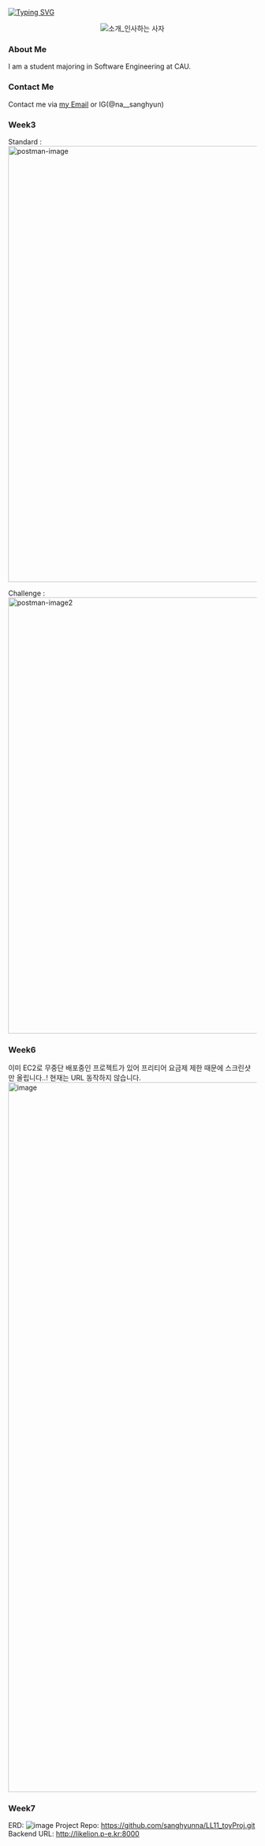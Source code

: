 [![Typing SVG](https://readme-typing-svg.herokuapp.com?size=30&duration=4500&color=F77500&width=600&lines=%F0%9F%A6%81_Welcome_Sanghyun_Na_%F0%9F%A6%81+)](https://git.io/typing-svg)

<div align="center">

![소개_인사하는 사자](https://user-images.githubusercontent.com/81146131/221498526-e2db6afd-e36d-447c-ab58-58069793bedf.gif)


</div>


### About Me
I am a student majoring in Software Engineering at CAU.

### Contact Me
Contact me via <a href="mailto:na_sanghyun@naver.com">my Email</a> or IG(@na__sanghyun)
### Week3
Standard :
<img width="885" alt="postman-image" src="https://user-images.githubusercontent.com/106161726/227774542-5c7630ce-2a8d-4769-8b99-b4f773aa52a1.png">

Challenge :
<img width="885" alt="postman-image2" src="https://user-images.githubusercontent.com/106161726/227774545-95aa715b-5873-4c52-9886-bd3b7eb45e34.png">

### Week6
이미 EC2로 무중단 배포중인 프로젝트가 있어 프리티어 요금제 제한 때문에 스크린샷만 올립니다..! 현재는 URL 동작하지 않습니다.
<img width="1440" alt="image" src="https://user-images.githubusercontent.com/106161726/235700171-5a707750-cfc2-4c13-a803-4eb3d1d23ad8.png">
### Week7
ERD:
![image](https://github.com/sanghyunna/LL11_toyProj/assets/106161726/5268b61f-a5be-4411-8c84-05e9226fc904)
Project Repo:
https://github.com/sanghyunna/LL11_toyProj.git
Backend URL:
http://likelion.p-e.kr:8000
